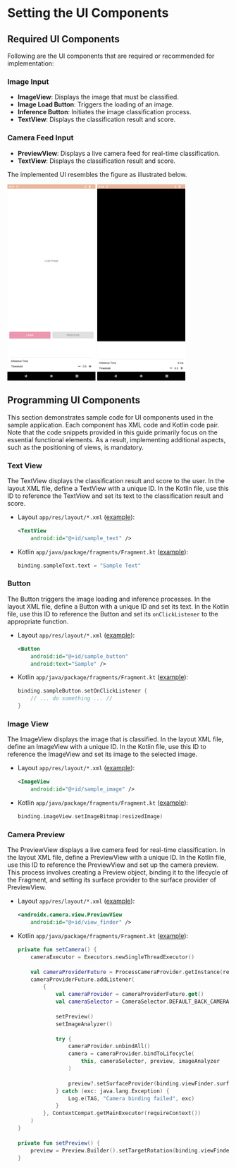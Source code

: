 # Setting the UI Components

## Required UI Components

Following are the UI components that are required or recommended for implementation:

### Image Input
- **ImageView**: Displays the image that must be classified.
- **Image Load Button**: Triggers the loading of an image.
- **Inference Button**: Initiates the image classification process.
- **TextView**: Displays the classification result and score.

### Camera Feed Input
- **PreviewView**: Displays a live camera feed for real-time classification.
- **TextView**: Displays the classification result and score.

The implemented UI resembles the figure as illustrated below.

<img src="./img/ui1.png" alt="drawing" width="200"/>
<img src="./img/ui2.png" alt="drawing" width="200"/>


## Programming UI Components
This section demonstrates sample code for UI components used in the sample application.
Each component has XML code and Kotlin code pair.
Note that the code snippets provided in this guide primarily focus on the essential functional elements.
As a result, implementing additional aspects, such as the positioning of views, is mandatory.

### Text View
The TextView displays the classification result and score to the user. 
In the layout XML file, define a TextView with a unique ID. 
In the Kotlin file, use this ID to reference the TextView and set its text to the classification result and score.

- Layout `app/res/layout/*.xml` ([example](https://github.com/exynos-eco/enn-sdk-samples-9925/blob/main/image-classification/app/src/main/res/layout/enn_info.xml#L18)):
	```xml
	<TextView
		android:id="@+id/sample_text" />
	```

- Kotlin `app/java/package/fragments/Fragment.kt` ([example](https://github.com/exynos-eco/enn-sdk-samples-9925/blob/main/image-classification/app/src/main/java/com/samsung/imageclassification/fragments/CameraFragment.kt#L194)):
	```kotlin
	binding.sampleText.text = "Sample Text"
	```

### Button  
The Button triggers the image loading and inference processes. 
In the layout XML file, define a Button with a unique ID and set its text. 
In the Kotlin file, use this ID to reference the Button and set its `onClickListener` to the appropriate function.

- Layout `app/res/layout/*.xml` ([example](https://github.com/exynos-eco/enn-sdk-samples-9925/blob/main/image-classification/app/src/main/res/layout/fragment_image.xml#L28)):
	```xml
	<Button
		android:id="@+id/sample_button"
		android:text="Sample" />
	```

- Kotlin `app/java/package/fragments/Fragment.kt` ([example](https://github.com/exynos-eco/enn-sdk-samples-9925/blob/main/image-classification/app/src/main/java/com/samsung/imageclassification/fragments/ImageFragment.kt#L68)):
	```kotlin
	binding.sampleButton.setOnClickListener {
		// ... do something ... //
	}
	```

### Image View
The ImageView displays the image that is classified. 
In the layout XML file, define an ImageView with a unique ID. 
In the Kotlin file, use this ID to reference the ImageView and set its image to the selected image.

- Layout `app/res/layout/*.xml` ([example](https://github.com/exynos-eco/enn-sdk-samples-9925/blob/main/image-classification/app/src/main/res/layout/fragment_image.xml#L19)):
	```xml
	<ImageView
		android:id="@+id/sample_image" />
	```

- Kotlin `app/java/package/fragments/Fragment.kt` ([example](https://github.com/exynos-eco/enn-sdk-samples-9925/blob/main/image-classification/app/src/main/java/com/samsung/imageclassification/fragments/ImageFragment.kt#L41)):
	```kotlin
	binding.imageView.setImageBitmap(resizedImage)
	```
### Camera Preview
The PreviewView displays a live camera feed for real-time classification. 
In the layout XML file, define a PreviewView with a unique ID. 
In the Kotlin file, use this ID to reference the PreviewView and set up the camera preview.
This process involves creating a Preview object, binding it to the lifecycle of the Fragment, and setting its surface provider to the surface provider of PreviewView.

- Layout `app/res/layout/*.xml` ([example](https://github.com/exynos-eco/enn-sdk-samples-9925/blob/main/image-classification/app/src/main/res/layout/fragment_camera.xml#L9)):
	```xml
	<androidx.camera.view.PreviewView
		android:id="@+id/view_finder" />
	```

- Kotlin `app/java/package/fragments/Fragment.kt` ([example](https://github.com/exynos-eco/enn-sdk-samples-9925/blob/main/image-classification/app/src/main/java/com/samsung/imageclassification/fragments/CameraFragment.kt#L61)):
	```kotlin
	private fun setCamera() {
		cameraExecutor = Executors.newSingleThreadExecutor()

		val cameraProviderFuture = ProcessCameraProvider.getInstance(requireContext())
		cameraProviderFuture.addListener(
			{
				val cameraProvider = cameraProviderFuture.get()
				val cameraSelector = CameraSelector.DEFAULT_BACK_CAMERA

				setPreview()
				setImageAnalyzer()

				try {
					cameraProvider.unbindAll()
					camera = cameraProvider.bindToLifecycle(
						this, cameraSelector, preview, imageAnalyzer
					)

					preview?.setSurfaceProvider(binding.viewFinder.surfaceProvider)
				} catch (exc: java.lang.Exception) {
					Log.e(TAG, "Camera binding failed", exc)
				}
			}, ContextCompat.getMainExecutor(requireContext())
		)
	}

	private fun setPreview() {
		preview = Preview.Builder().setTargetRotation(binding.viewFinder.display.rotation).build()
	}
	```